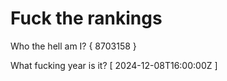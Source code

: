# Fuck the rankings

Who the hell am I?
{ 8703158 }

What fucking year is it?
[ 2024-12-08T16:00:00Z ]
